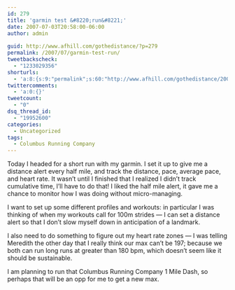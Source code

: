 ```yaml
---
id: 279
title: 'garmin test &#8220;run&#8221;'
date: 2007-07-03T20:58:00-06:00
author: admin
  
guid: http://www.afhill.com/gothedistance/?p=279
permalink: /2007/07/garmin-test-run/
tweetbackscheck:
  - "1233029356"
shorturls:
  - 'a:8:{s:9:"permalink";s:60:"http://www.afhill.com/gothedistance/2007/07/garmin-test-run/";s:7:"tinyurl";s:25:"http://tinyurl.com/afprlm";s:4:"isgd";s:17:"http://is.gd/hlRo";s:5:"bitly";s:18:"http://bit.ly/fRux";s:5:"snipr";s:22:"http://snipr.com/aslys";s:5:"snurl";s:22:"http://snurl.com/aslys";s:7:"snipurl";s:24:"http://snipurl.com/aslys";s:4:"trim";s:17:"http://tr.im/cy7w";}'
twittercomments:
  - 'a:0:{}'
tweetcount:
  - "0"
dsq_thread_id:
  - "19952600"
categories:
  - Uncategorized
tags:
  - Columbus Running Company
---
```

Today I headed for a short run with my garmin. I set it up to give me a distance alert every half mile, and track the distance, pace, average pace, and heart rate. It wasn&#8217;t until I finished that I realized I didn&#8217;t track cumulative time, I&#8217;ll have to do that! I liked the half mile alert, it gave me a chance to monitor how I was doing without micro-managing. 

I want to set up some different profiles and workouts: in particular I was thinking of when my workouts call for 100m strides &#8212; I can set a distance alert so that I don&#8217;t slow myself down in anticipation of a landmark. 

I also need to do something to figure out my heart rate zones &#8212; I was telling Meredith the other day that I really think our max can&#8217;t be 197; because we both can run long runs at greater than 180 bpm, which doesn&#8217;t seem like it should be sustainable. 

I am planning to run that Columbus Running Company 1 Mile Dash, so perhaps that will be an opp for me to get a new max.
